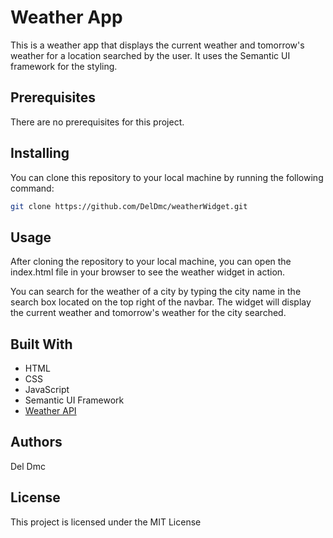 # Weather App
This is a weather app that displays the current weather and tomorrow's weather for a location searched by the user. It uses the Semantic UI framework for the styling.

## Prerequisites
There are no prerequisites for this project.

## Installing
You can clone this repository to your local machine by running the following command:

```bash
git clone https://github.com/DelDmc/weatherWidget.git
```

## Usage
After cloning the repository to your local machine, you can open the index.html file in your browser to see the weather widget in action.

You can search for the weather of a city by typing the city name in the search box located on the top right of the navbar. The widget will display the current weather and tomorrow's weather for the city searched.

## Built With
- HTML 
- CSS 
- JavaScript 
- Semantic UI Framework 
- [Weather API](https://www.weatherapi.com/)

## Authors
Del Dmc

## License
This project is licensed under the MIT License